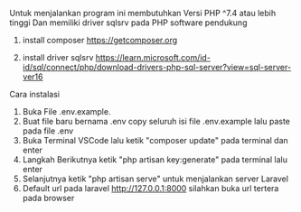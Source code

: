 Untuk menjalankan program ini membutuhkan Versi PHP ^7.4 atau lebih tinggi
Dan memiliki driver sqlsrv pada PHP
software pendukung

1. install composer
   https://getcomposer.org

2. install driver sqlsrv
   https://learn.microsoft.com/id-id/sql/connect/php/download-drivers-php-sql-server?view=sql-server-ver16

Cara instalasi

1. Buka File .env.example.
2. Buat file baru bernama .env copy seluruh isi file .env.example lalu paste pada file .env
3. Buka Terminal VSCode lalu ketik "composer update" pada terminal dan enter
4. Langkah Berikutnya ketik "php artisan key:generate" pada terminal lalu enter
5. Selanjutnya ketik "php artisan serve" untuk menjalankan server Laravel
6. Default url pada laravel http://127.0.0.1:8000 silahkan buka url tertera pada browser
